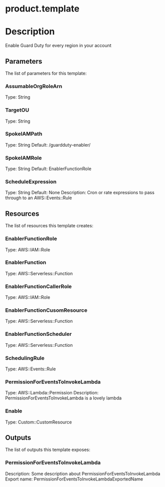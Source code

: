 # product.template
# Description
Enable Guard Duty for every region in your account

## Parameters
The list of parameters for this template:

### AssumableOrgRoleArn 
Type: String   
### TargetOU 
Type: String   
### SpokeIAMPath 
Type: String 
Default: /guardduty-enabler/  
### SpokeIAMRole 
Type: String 
Default: EnablerFunctionRole  
### ScheduleExpression 
Type: String 
Default: None 
Description: Cron or rate expressions to pass through to an AWS::Events::Rule 

## Resources
The list of resources this template creates:

### EnablerFunctionRole 
Type: AWS::IAM::Role  
### EnablerFunction 
Type: AWS::Serverless::Function  
### EnablerFunctionCallerRole 
Type: AWS::IAM::Role  
### EnablerFunctionCusomResource 
Type: AWS::Serverless::Function  
### EnablerFunctionScheduler 
Type: AWS::Serverless::Function  
### SchedulingRule 
Type: AWS::Events::Rule  
### PermissionForEventsToInvokeLambda 
Type: AWS::Lambda::Permission 
Description: PermissionForEventsToInvokeLambda is a lovely lambda 
### Enable 
Type: Custom::CustomResource  

## Outputs
The list of outputs this template exposes:

### PermissionForEventsToInvokeLambda 
Description: Some description about PermissionForEventsToInvokeLambda 
Export name: PermissionForEventsToInvokeLambdaExportedName  

